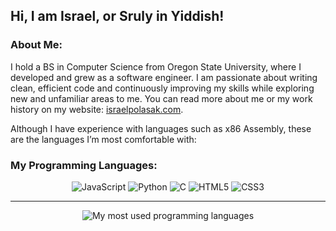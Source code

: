 ## Hi, I am Israel, or Sruly in Yiddish!

### About Me:
I hold a BS in Computer Science from Oregon State University, where I developed and grew as a software engineer. 
I am passionate about writing clean, efficient code and continuously improving my skills while exploring new and unfamiliar areas to me.
You can read more about me or my work history on my website: [israelpolasak.com](https://israelpolasak.com).

Although I have experience with languages such as x86 Assembly, these are the languages I’m most comfortable with:

### My Programming Languages:

<p align="center">
  <img src="https://img.shields.io/badge/JavaScript-F0DB4F?style=for-the-badge&logo=javascript&logoColor=black" alt="JavaScript"/>
  <img src="https://img.shields.io/badge/Python-306998?style=for-the-badge&logo=python&logoColor=white" alt="Python"/>
  <img src="https://img.shields.io/badge/C-00599C?style=for-the-badge&logo=c&logoColor=white" alt="C"/>
  <img src="https://img.shields.io/badge/HTML5-E34F26?style=for-the-badge&logo=html5&logoColor=white" alt="HTML5"/>
  <img src="https://img.shields.io/badge/CSS3-264DE4?style=for-the-badge&logo=css3&logoColor=white" alt="CSS3"/>
</p>

---

<p align="center">
    <img src="https://github-readme-stats.vercel.app/api/top-langs/?username=polasais&layout=compact&theme=dark&hide_border=true" alt="My most used programming languages"/>
</p>

